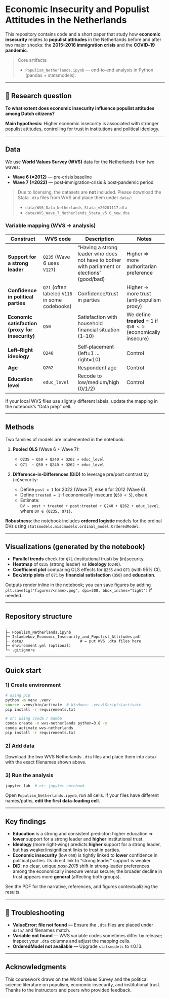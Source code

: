 # Economic Insecurity and Populist Attitudes in the Netherlands

This repository contains code and a short paper that study how **economic insecurity** relates to **populist attitudes** in the Netherlands before and after two major shocks: the **2015–2016 immigration crisis** and the **COVID‑19 pandemic**.

> Core artifacts:
> - `Populism_Netherlands.ipynb` — end‑to‑end analysis in Python (pandas + statsmodels).

---

## 🔎 Research question

**To what extent does economic insecurity influence populist attitudes among Dutch citizens?**

**Main hypothesis:** Higher economic insecurity is associated with stronger populist attitudes, controlling for trust in institutions and political ideology.

---

##  Data

We use **World Values Survey (WVS)** data for the Netherlands from two waves:

- **Wave 6 (≈2012)** — pre‑crisis baseline
- **Wave 7 (≈2022)** — post‑immigration‑crisis & post‑pandemic period

>  Due to licensing, the datasets are **not** included. Please download the Stata `.dta` files from WVS and place them under `data/`:
>
> - `data/WV6_Data_Netherlands_Stata_v20201117.dta`
> - `data/WVS_Wave_7_Netherlands_Stata_v5.0_new.dta`

### Variable mapping (WVS → analysis)
| Construct | WVS code | Description | Notes |
|---|---|---|---|
| **Support for a strong leader** | `Q235` (Wave 6 uses `V127`) | “Having a strong leader who does not have to bother with parliament or elections” (good/bad) | Higher ⇒ more authoritarian preference |
| **Confidence in political parties** | `Q71` (often labeled `V116` in some codebooks) | Confidence/trust in parties | Higher ⇒ more trust (anti‑populism proxy) |
| **Economic satisfaction (proxy for insecurity)** | `Q50` | Satisfaction with household financial situation (1–10) | We define **treated** = 1 if `Q50 < 5` (economically insecure) |
| **Left–Right ideology** | `Q240` | Self‑placement (left=1 … right=10) | Control |
| **Age** | `Q262` | Respondent age | Control |
| **Education level** | `educ_level` | Recode to low/medium/high (0/1/2) | Control |

If your local WVS files use slightly different labels, update the mapping in the notebook’s “Data prep” cell.

---

## Methods

Two families of models are implemented in the notebook:

1. **Pooled OLS** (Wave 6 + Wave 7):
   - `Q235 ~ Q50 + Q240 + Q262 + educ_level`
   - `Q71  ~ Q50 + Q240 + Q262 + educ_level`

2. **Difference‑in‑Differences (DiD)** to leverage pre/post contrast by (in)security:
   - Define `post = 1` for 2022 (Wave 7), else `0` for 2012 (Wave 6).
   - Define `treated = 1` if economically insecure (`Q50 < 5`), else `0`.
   - Estimate:  
     `DV ∼ post + treated + post:treated + Q240 + Q262 + educ_level`, where `DV ∈ {Q235, Q71}`.

**Robustness**: the notebook includes **ordered logistic** models for the ordinal DVs using `statsmodels.miscmodels.ordinal_model.OrderedModel`.

---

##  Visualizations (generated by the notebook)

- **Parallel trends** check for `Q71` (institutional trust) by (in)security.
- **Heatmap** of `Q235` (strong leader) vs **ideology** (`Q240`).
- **Coefficient plot** comparing OLS effects for `Q235` and `Q71` (with 95% CI).
- **Box/strip plots** of `Q71` by **financial satisfaction** (`Q50`) and **education**.

Outputs render inline in the notebook; you can save figures by adding `plt.savefig("figures/<name>.png", dpi=300, bbox_inches="tight")` if needed.

---

##  Repository structure

```
.
├─ Populism_Netherlands.ipynb
├─ Islambekov_Economic_Insecurity_and_Populist_Attitudes.pdf
├─ data/                         # ← put WVS .dta files here 
├─ environment.yml (optional)
└─ .gitignore
```

---

##  Quick start

### 1) Create environment
```bash
# using pip
python -m venv .venv
source .venv/bin/activate  # Windows: .venv\Scripts\activate
pip install -r requirements.txt

# or: using conda / mamba
conda create -n wvs-netherlands python=3.8 -y
conda activate wvs-netherlands
pip install -r requirements.txt
```

### 2) Add data
Download the two WVS Netherlands `.dta` files and place them into `data/` with the exact filenames shown above.

### 3) Run the analysis
```bash
jupyter lab  # or: jupyter notebook
```
Open `Populism_Netherlands.ipynb`, run all cells. If your files have different names/paths, **edit the first data‑loading cell**.

---

## Key findings 

- **Education** is a strong and consistent predictor: higher education ⇒ **lower** support for a strong leader and **higher** institutional trust.
- **Ideology** (more right‑wing) predicts **higher** support for a strong leader, but has weaker/insignificant links to trust in parties.
- **Economic insecurity** (low `Q50`) is tightly linked to **lower** confidence in political parties. Its direct link to “strong leader” support is weaker.
- **DiD**: no clear, unique *post‑2015* shift in strong‑leader preferences among the economically insecure versus secure; the broader decline in trust appears more **general** (affecting both groups).

See the PDF for the narrative, references, and figures contextualizing the results.

---

## 🔧 Troubleshooting

- **ValueError: file not found** — Ensure the `.dta` files are placed under `data/` and filenames match.
- **Variable not found** — WVS variable codes sometimes differ by release; inspect your `.dta` columns and adjust the mapping cells.
- **OrderedModel not available** — Upgrade `statsmodels` to ≥0.13.


---

##  Acknowledgments

This coursework draws on the World Values Survey and the political science literature on populism, economic insecurity, and institutional trust. Thanks to the instructors and peers who provided feedback.
